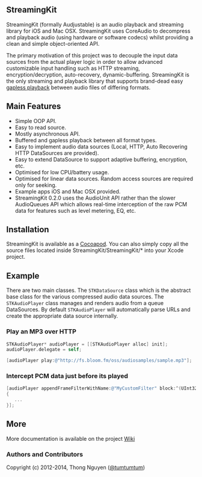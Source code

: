 ## StreamingKit

StreamingKit (formally Audjustable) is an audio playback and streaming library for iOS and Mac OSX.  StreamingKit uses CoreAudio to decompress and playback audio (using hardware or software codecs) whilst providing a clean and simple object-oriented API.

The primary motivation of this project was to decouple the input data sources from the actual player logic in order to allow advanced customizable input handling such as HTTP streaming, encryption/decryption, auto-recovery, dynamic-buffering. StreamingKit is the only streaming and playback library that supports brand-dead easy [gapless playback](https://github.com/tumtumtum/StreamingKit/wiki/Gapless-playback) between audio files of differing formats.

## Main Features

* Simple OOP API.
* Easy to read source.
* Mostly asynchronous API.
* Buffered and gapless playback between all format types.
* Easy to implement audio data sources (Local, HTTP, Auto Recovering HTTP DataSources are provided).
* Easy to extend DataSource to support adaptive buffering, encryption, etc.
* Optimised for low CPU/battery usage.
* Optimised for linear data sources. Random access sources are required only for seeking.
* Example apps iOS and Mac OSX provided.
* StreamingKit 0.2.0 uses the AudioUnit API rather than the slower AudioQueues API which allows real-time interception of the raw PCM data for features such as level metering, EQ, etc.

## Installation

StreamingKit is available as a [Cocoapod](http://cocoapods.org/?q=StreamingKit). You can also simply copy all the source files located inside StreamingKit/StreamingKit/* into your Xcode project.

## Example

There are two main classes.  The `STKDataSource` class which is the abstract base class for the various compressed audio data sources. The `STKAudioPlayer` class manages and renders audio from a queue DataSources. By default `STKAudioPlayer` will automatically parse URLs and create the appropriate data source internally.

### Play an MP3 over HTTP



```objective-c
STKAudioPlayer* audioPlayer = [[STKAudioPlayer alloc] init];
audioPlayer.delegate = self;

[audioPlayer play:@"http://fs.bloom.fm/oss/audiosamples/sample.mp3"];
```


### Intercept PCM data just before its played

```objective-c
[audioPlayer appendFrameFilterWithName:@"MyCustomFilter" block:^(UInt32 channelsPerFrame, UInt32 bytesPerFrame, UInt32 frameCount, void* frames)
{
   ...
}];
````


## More

More documentation is available on the project [Wiki](https://github.com/tumtumtum/StreamingKit/wiki)

### Authors and Contributors
Copyright (c) 2012-2014, Thong Nguyen ([@tumtumtum](http://www.twitter.com/tumtumtum))
